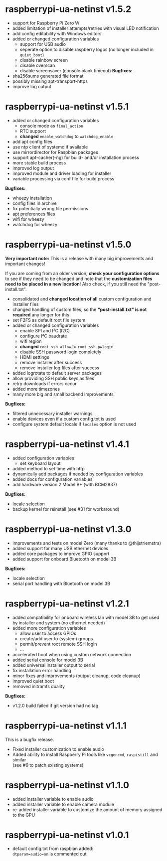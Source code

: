 # raspberrypi-ua-netinst v1.5.2
- support for Raspberry Pi Zero W
- added limitation of installer attempts/retries with visual LED notification
- add config editability with Windows editors
- added or changed configuration variables
  - support for USB audio
  - seperate option to disable raspberry logos (no longer included in `quiet_boot`)
  - disable rainbow screen
  - disable overscan
  - disable screensaver (console blank timeout)
**Bugfixes:**
- sha256sums generated file format
- possibly missing apt-transport-https
- improve log output

# raspberrypi-ua-netinst v1.5.1
- added or changed configuration variables
  - console mode as `final_action`
  - RTC support
  - **changed** `enable_watchdog` to `watchdog_enable`
- add apt config files
- use ntp client of systemd if available
- use mirrordirector for Raspbian packages
- support apt-cacher(-ng) for build- and/or installation process
- more stable build process
- improved log output
- improved module and driver loading for installer
- variable processing via conf file for build process

**Bugfixes:**
- wheezy installation
- config files in archive
- fix potentially wrong file permissions
- apt preferences files
- wifi for wheezy
- watchdog for wheezy

# raspberrypi-ua-netinst v1.5.0
**Very important note:**
This is a release with many big improvements and important changes!

If you are coming from an older version, **check your configuration options** to see if they need to be changed and note that the **customization files need to be placed in a new location**! Also check, if you still need the "post-install.txt".

- consolidated and **changed location of all** custom configuration and installer files
- changed handling of custom files, so the **"post-install.txt" is not required** any longer for this
- set F2FS as default root file system
- added or changed configuration variables
  - enable SPI and I²C (I2C)
  - configure I²C baudrate
  - wifi region
  - **changed** `root_ssh_allow` to `root_ssh_pwlogin`
  - disable SSH password login completely
  - HDMI settings
  - remove installer after success
  - remove installer log files after success
- added logrotate to default server packages
- allow providing SSH public keys as files
- retry downloads if errors occur
- added more timezones
- many more big and small backend improvements

**Bugfixes:**
- filtered unnecessary installer warnings
- enable devices even if a custom config.txt is used
- configure system default locale if `locales` option is not used

# raspberrypi-ua-netinst v1.4.1
- added configuration variables
  - set keyboard layout
- added method to set time with http
- dynamically add packages if needed by configuration variables
- added docs for configuration variables
- add hardware version 2 Model B+ (with BCM2837)

**Bugfixes:**
- locale selection
- backup kernel for reinstall (see #31 for workaround)

# raspberrypi-ua-netinst v1.3.0
- improvements and tests on model Zero (many thanks to @thijstriemstra)
- added support for many USB ethernet devices
- added core packages to improve GPIO support
- added support for onboard Bluetooth on model 3B

**Bugfixes:**
- locale selection
- serial port handling with Bluetooth on model 3B

# raspberrypi-ua-netinst v1.2.1
- added compatibility for onboard wireless lan with model 3B to get used by installer and system (no ethernet needed)
- added more configuration variables
  - allow user to access GPIOs
  - create/add user to (system) groups
  - permit/prevent root remote SSH login
  - ...
- accelerated boot when using custom network connection
- added serial console for model 3B
- added universal installer output to serial
- fix installation error handling
- minor fixes and improvements (output cleanup, code cleanup)
- improved quiet boot
- removed initramfs duality

**Bugfixes:**
- v1.2.0 build failed if git version had no tag

# raspberrypi-ua-netinst v1.1.1
This is a bugfix release.

- Fixed installer customization to enable audio
- Added ability to install Raspberry Pi tools like `vcgencmd`, `raspistill` and similar  
  (see #6 to patch existing systems)


# raspberrypi-ua-netinst v1.1.0
- added installer variable to enable audio
- added installer variable to enable camera module
- re-added installer variable to customize the amount of memory assigned to the GPU

# raspberrypi-ua-netinst v1.0.1
- default config.txt from raspbian added:  
  `dtparam=audio=on` is commented out
